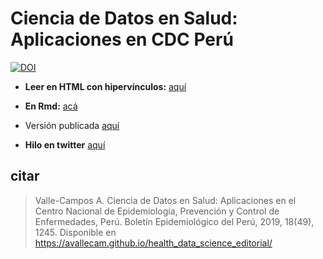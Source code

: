 # Ciencia de Datos en Salud: Aplicaciones en CDC Perú



[![DOI](https://zenodo.org/badge/230774622.svg)](https://zenodo.org/badge/latestdoi/230774622)



- __Leer en HTML con hipervínculos:__ [aquí](https://avallecam.github.io/health_data_science_editorial/20191208-cdc_editorial.html)

- __En Rmd:__ [acá](https://github.com/avallecam/health_data_science_editorial/blob/master/20191208-cdc_editorial.Rmd)


- Versión publicada [aquí](https://www.google.com/url?sa=t&rct=j&q=&esrc=s&source=web&cd=1&ved=2ahUKEwjlgbuMh_XmAhW_HLkGHaYaC4UQFjAAegQIAxAC&url=https%3A%2F%2Fwww.dge.gob.pe%2Fportal%2Fdocs%2Fvigilancia%2Fboletines%2F2019%2F49.pdf&usg=AOvVaw0dT-eIufygx3x0OKfsAmIS)

- __Hilo en twitter__ [aquí](https://twitter.com/avallecam/status/1226361840436961280)

## citar

> Valle-Campos A. Ciencia de Datos en Salud: Aplicaciones en el Centro Nacional de Epidemiología,
Prevención y Control de Enfermedades, Perú. Boletín Epidemiológico del Perú, 2019, 18(49), 1245. Disponible en https://avallecam.github.io/health_data_science_editorial/
